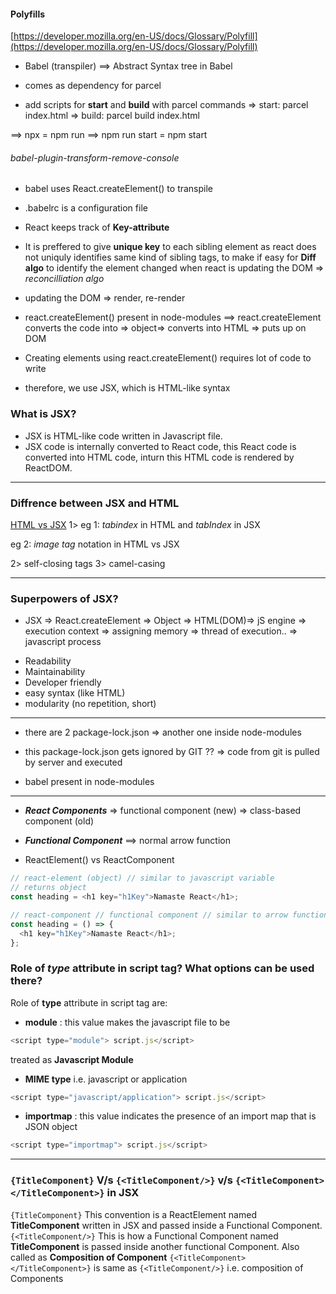#### Polyfills

[https://developer.mozilla.org/en-US/docs/Glossary/Polyfill](https://developer.mozilla.org/en-US/docs/Glossary/Polyfill)

- Babel (transpiler)
  ==> Abstract Syntax tree in Babel

* comes as dependency for parcel

- add scripts for **start** and **build** with parcel commands
  => start: parcel index.html
  => build: parcel build index.html

==> npx = npm run
==> npm run start = npm start

###### babel-plugin-transform-remove-console

- babel uses React.createElement() to transpile

* .babelrc is a configuration file

- React keeps track of **Key-attribute**
- It is preffered to give **unique key** to each sibling element as react does not uniquly identifies same kind of sibling tags, to make if easy for **Diff algo** to identify the element changed when react is updating the DOM
  => _reconcilliation algo_

- updating the DOM => render, re-render

- react.createElement() present in node-modules
  ==> react.createElement converts the code into => object=> converts into HTML => puts up on DOM

- Creating elements using react.createElement() requires lot of code to write
- therefore, we use JSX, which is HTML-like syntax

### What is JSX?

- JSX is HTML-like code written in Javascript file.
- JSX code is internally converted to React code, this React code is converted into HTML code, inturn this HTML code is rendered by ReactDOM.

---

### Diffrence between JSX and HTML

[HTML vs JSX](https://www.freecodecamp.org/news/html-vs-jsx-whats-the-difference/#:~:text=HTML%20is%20a%20very%20important,a%20syntactic%20sugar%20for%20React.)
1> eg 1: _tabindex_ in HTML
and _tabIndex_ in JSX

eg 2: _image tag_ notation in HTML vs JSX

2> self-closing tags
3> camel-casing

---

### Superpowers of JSX?

- JSX => React.createElement => Object => HTML(DOM)=> jS engine => execution context => assigning memory => thread of execution.. => javascript process

* Readability
* Maintainability
* Developer friendly
* easy syntax (like HTML)
* modularity (no repetition, short)

---

- there are 2 package-lock.json
  => another one inside node-modules
- this package-lock.json gets ignored by GIT ??
  => code from git is pulled by server and executed

- babel present in node-modules

---

- **_React Components_**
  => functional component (new)
  => class-based component (old)

- **_Functional Component_**
  ==> normal arrow function

- ReactElement() vs ReactComponent

```javascript
// react-element (object) // similar to javascript variable
// returns object
const heading = <h1 key="h1Key">Namaste React</h1>;

// react-component // functional component // similar to arrow function in javascript
const heading = () => {
  <h1 key="h1Key">Namaste React</h1>;
};
```

### Role of **_type_** attribute in script tag? What options can be used there?

Role of **type** attribute in script tag are:

- **module** : this value makes the javascript file to be

```javascript
<script type="module"> script.js</script>
```

treated as **Javascript Module**

- **MIME type** i.e. javascript or application

```javascript
<script type="javascript/application"> script.js</script>
```

- **importmap** : this value indicates the presence of an import map that is JSON object

```javascript
<script type="importmap"> script.js</script>
```

---

### `{TitleComponent}` V/s `{<TitleComponent/>}` v/s `{<TitleComponent></TitleComponent>}` in JSX

`{TitleComponent}` This convention is a ReactElement named **TitleComponent** written in JSX and passed inside a Functional Component.
`{<TitleComponent/>}` This is how a Functional Component named **TitleComponent** is passed inside another functional Component. Also called as **Composition of Component**
`{<TitleComponent></TitleComponent>}` is same as `{<TitleComponent/>}` i.e. composition of Components

